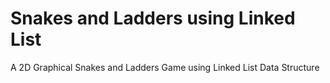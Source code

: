 # Snakes and Ladders using Linked List
A 2D Graphical Snakes and Ladders Game using Linked List Data Structure
